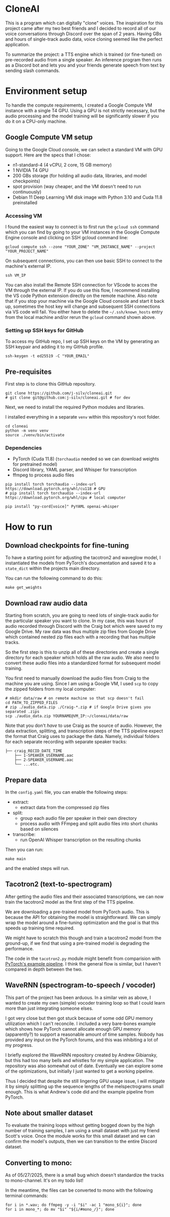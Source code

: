 # CloneAI

This is a program which can digitally "clone" voices. The inspiration for this project came after my two best friends and I decided to record all of our voice conversations through Discord over the span of 2 years. Having GBs and hours of single-track audio data, voice cloning seemed like the perfect application.

To summarize the project: a TTS engine which is trained (or fine-tuned) on pre-recorded audio from a single speaker. An inference program then runs as a Discord bot and lets you and your friends generate speech from text by sending slash commands.

# Environment setup

To handle the compute requirements, I created a Google Compute VM instance with a single T4 GPU. Using a GPU is not strictly necessary, but the audio processing and the model training will be significantly slower if you do it on a CPU-only machine.

## Google Compute VM setup

Going to the Google Cloud console, we can select a standard VM with GPU support. Here are the specs that I chose:

- n1-standard-4 (4 vCPU, 2 core, 15 GB memory)
- 1 NVIDIA T4 GPU
- 200 GBs storage (for holding all audio data, libraries, and model checkpoints)
- spot provision (way cheaper, and the VM doesn't need to run continuously)
- Debian 11 Deep Learning VM disk image with Python 3.10 and Cuda 11.8 preinstalled

### Accessing VM

I found the easiest way to connect is to first run the `gcloud ssh` command which you can find by going to your VM instances in the Google Compute Engine console and clicking on SSH gcloud command line:

```
gcloud compute ssh --zone "YOUR_ZONE" "VM_INSTANCE_NAME" --project "YOUR_PROJECT_NAME"
```

On subsequent connections, you can then use basic SSH to connect to the machine's external IP.

```
ssh VM_IP
```

You can also install the Remote SSH connection for VScode to acces the VM through the external IP. If you do use this flow, I recommend installing the VS code Python extension directly on the remote machine. Also note that if you stop your machine via the Google Cloud console and start it back up, sometimes the host key will change and subsequent SSH connections via VS code will fail. You either have to delete the `~/.ssh/known_hosts` entry from the local machine and/or rerun the `gcloud` command shown above.


### Setting up SSH keys for GitHub

To access my GitHub repo, I set up SSH keys on the VM by generating an SSH keypair and adding it to my GitHub profile.

```
ssh-keygen -t ed25519 -C "YOUR_EMAIL"
```

## Pre-requisites

First step is to clone this GitHub repository.

```
git clone https://github.com/j-silv/cloneai.git
# git clone git@github.com:j-silv/cloneai.git # for dev
```

Next, we need to install the required Python modules and libraries.

I installed everything in a separate `venv` within this repository's root folder.

```
cd cloneai
python -m venv venv
source ./venv/bin/activate
```

### Dependencies

- PyTorch (Cuda 11.8) (`torchaudio` needed so we can download weights for pretrained model)
- Discord library, YAML parser, and Whisper for transcription
- ffmpeg to process audio files

```
pip install torch torchaudio --index-url https://download.pytorch.org/whl/cu118 # GPU
# pip install torch torchaudio --index-url https://download.pytorch.org/whl/cpu # local computer

pip install "py-cord[voice]" PyYAML openai-whisper
```

# How to run

## Download checkpoints for fine-tuning

To have a starting point for adjusting the tacotron2 and waveglow model, I instantiated the models from PyTorch's documentation and saved it to a `state_dict` within the projects main directory.

You can run the following command to do this:

```
make get_weights
```

## Download raw audio data

Starting from scratch, you are going to need lots of single-track audio for the particular speaker you want to clone. In my case, this was hours of audio recorded through Discord with the Craig bot which were saved to my Google Drive. My raw data was thus multiple zip files from Google Drive which contained nested zip files each with a recording that has multiple tracks.

So the first step is this to unzip all of these directories and create a single directory for each speaker which holds all the raw audio. We also need to convert these audio files into a standardized format for subsequent model training.

You first need to manually download the audio files from Craig to the machine you are using. Since I am using a Google VM, I used `scp` to copy the zipped folders from my local computer:

```
# mkdir data/raw # on remote machine so that scp doesn't fail
cd PATH_TO_ZIPPED_FILES
# zip ./audio_data.zip ./Craig-*.zip # if Google Drive gives you separated .zips 
scp ./audio_data.zip YOURNAME@VM_IP:~/cloneai/data/raw
```

Note that you don't *have* to use Craig as the source of audio. However, the data extraction, splitting, and transcription steps of the TTS pipeline expect the format that Craig uses to package the data. Namely, individual folders for each separate recording with separate speaker tracks:

```
├── craig_RECID_DATE_TIME
    ├── 1-SPEAKER_USERNAME.aac
    ├── 2-SPEAKER_USERNAME.aac
    └── ...etc.
```

## Prepare data

In the `config.yaml` file, you can enable the following steps:

- extract:
    - extract data from the compressed zip files
- split:
    - group each audio file per speaker in their own directory
    - process audio with FFmpeg and split audio files into short chunks based on silences
- transcribe:
    - run OpenAI Whisper transcription on the resulting chunks

Then you can run:

```
make main
```
and the enabled steps will run.

## Tacotron2 (text-to-spectrogram)

After getting the audio files and their associated transcriptions, we can now train the tacotron2 model as the first step of the TTS pipeline.

We are downloading a pre-trained model from PyTorch audio. This is because the API for obtaining the model is straightforward. We can simply wrap the model around a fine-tuning optimization and the goal is that this speeds up training time required.

We might have to scratch this though and train a tacotron2 model from the ground-up, if we find that using a pre-trained model is degrading the performance.

The code in the `tacotron2.py` module might benefit from comparision with [PyTorch's example pipeline](https://github.com/pytorch/audio/tree/release/0.12/examples/pipeline_tacotron2). I think the general flow is similar, but I haven't compared in depth between the two.

## WaveRNN (spectrogram-to-speech / vocoder)

This part of the project has been arduous. In a similar vein as above, I wanted to create my own (simple) vocoder training loop so that I could learn more than just integrating someone elses.

I got very close but then got stuck because of some odd GPU memory utilization which I can't reconcile. I included a very bare-bones example which shows how PyTorch cannot allocate enough GPU memory (apparently?) to support a reasonable amount of time samples. Nobody has provided any input on the PyTorch forums, and this was inhibiting a lot of my progress.

I briefly explored the WaveRNN repository created by Andrew Gibiansky, but this had too many bells and whistles for my simple application. The repository was also somewhat out of date. Eventually we can explore some of the optimizations, but initially I just wanted to get a working pipeline.

Thus I decided that despite the still lingering GPU usage issue, I will mitigate it by simply splitting up the sequence lengths of the melspectrograms small enough. This is what Andrew's code did and the example pipeline from PyTorch.

## Note about smaller dataset

To evaluate the training loops without getting bogged down by the high number of training samples, I am using a small dataset with just my friend Scott's voice. Once the module works for this small dataset and we can confirm the model's outputs, then we can transition to the entire Discord dataset.


## Converting to mono:

As of 05/27/2025, there is a small bug which doesn't standardize the tracks to mono-channel. It's on my todo list!

In the meantime, the files can be converted to mono with the following terminal commands:

```
for i in *.wav; do ffmpeg -y -i "$i" -ac 1 "mono_${i}"; done
for i in mono_*; do mv "$i" "${i/#mono_/}"; done
```
